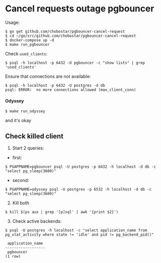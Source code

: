 Cancel requests outage pgbouncer
================================

Usage:
```
$ go get github.com/chobostar/pgbouncer-cancel-request
$ cd ~/go/src/github.com/chobostar/pgbouncer-cancel-request
$ docker-compose up -d
$ make run_pgbouncer
```

Check `used_clients`:
```
$ psql -h localhost -p 6432 -U pgbouncer -c "show lists" | grep 'used_clients'
```

Ensure that connections are not available:
```
$ psql -h localhost -p 6432 -U postgres -d db
psql: ERROR:  no more connections allowed (max_client_conn)
```

#### Odyssey

```
$ make run_odyssey
```

and it's okay

## Check killed client

1. Start 2 queries:
- first:
```
$ PGAPPNAME=pgbouncer psql -U postgres -p 6432 -h localhost -d db -c "select pg_sleep(3600)"
```
- second:
```
$ PGAPPNAME=odyssey psql -U postgres -p 6532 -h localhost -d db -c "select pg_sleep(3600)"
```

2. Kill both
```
$ kill $(ps aux | grep '[p]sql' | awk '{print $2}')
```

3. Check active backends:
```
$ psql -U postgres -h localhost -c "select application_name from pg_stat_activity where state != 'idle' and pid != pg_backend_pid()"

 application_name 
------------------
 pgbouncer
(1 row)
```